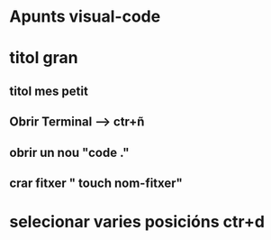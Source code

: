 
# Apunts visual-code

# titol gran
## titol mes petit


## Obrir Terminal --> ctr+ñ

## obrir un nou "code ."

## crar fitxer " touch nom-fitxer"

# selecionar varies posicións ctr+d